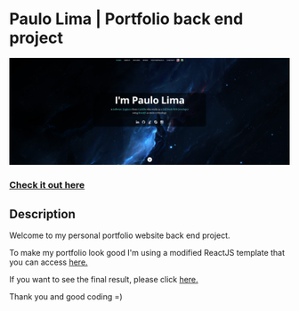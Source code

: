 # Paulo Lima | Portfolio back end project
![ReactJS Resume Website](./assets/images/readme.png?raw=true "ReactJS Resume Website")
### <a href="https://paulophlp.github.io/portfolio/">Check it out here</a> 

## Description
Welcome to my personal portfolio website back end project.

To make my portfolio look good I'm using a modified ReactJS template that you can access <a href="https://github.com/tbakerx/react-resume-template">here.</a>

If you want to see the final result, please click <a href="https://paulophlp.github.io/portfolio/">here.</a>

Thank you and good coding =)
